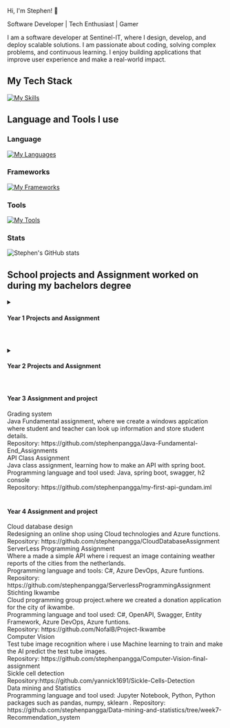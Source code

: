 Hi, I'm Stephen! 👋


Software Developer | Tech Enthusiast | Gamer

I am a software developer at Sentinel-IT, where I design, develop, and deploy scalable solutions. I am passionate about coding, solving complex problems, and continuous learning. I enjoy building applications that improve user experience and make a real-world impact.


## My Tech Stack

[![My Skills](https://skillicons.dev/icons?i=angular,cs,dotnet,ts,nextjs,mysql,azure )](https://skillicons.dev)

## Language and Tools I use ##

### Language
[![My Languages](https://skillicons.dev/icons?i=html,css,cs,php,java,py )](https://skillicons.dev)


### Frameworks
[![My Frameworks](https://skillicons.dev/icons?i=spring,laravel,dotnet )](https://skillicons.dev)

### Tools
[![My Tools](https://skillicons.dev/icons?i=vscode,visualstudio,github,idea,jenkins,azure)](https://skillicons.dev)

### Stats
![Stephen's GitHub stats](https://github-readme-stats.vercel.app/api?username=stephenpangga&show_icons=true&theme=dracula)
<!-- some of the logo
<img align="left" alt="Java" width="30px" style="padding-right:10px;" src="https://cdn.jsdelivr.net/gh/devicons/devicon/icons/java/java-original.svg"/>
<img align="left" alt="Spring" width="30px" style="padding-right:10px;" src="https://cdn.jsdelivr.net/gh/devicons/devicon/icons/spring/spring-original.svg" />
<img align="left" alt="Git" width="30px" style="padding-right:10px;" src="https://cdn.jsdelivr.net/gh/devicons/devicon/icons/git/git-original.svg" />
<img align="left" alt="Linux" width="30px" style="padding-right:10px;" src="https://cdn.jsdelivr.net/gh/devicons/devicon/icons/linux/linux-original.svg" />
<img align="left" alt="HTML" width="30px" style="padding-right:10px;" src="https://cdn.jsdelivr.net/gh/devicons/devicon/icons/html5/html5-plain.svg" />
<img align="left" alt="CSS" width="30px" style="padding-right:10px;" src="https://cdn.jsdelivr.net/gh/devicons/devicon/icons/css3/css3-plain.svg" />
<img align="left" alt="JavaScript" width="30px" style="padding-right:10px;" src="https://cdn.jsdelivr.net/gh/devicons/devicon/icons/javascript/javascript-plain.svg" />
<img align="left" alt="Python" width="30px" style="padding-right:10px;" src="https://cdn.jsdelivr.net/gh/devicons/devicon/icons/python/python-plain.svg" />
<img align="left" alt="GitHub" width="30px" style="padding-right:10px;" src="https://cdn.jsdelivr.net/gh/devicons/devicon/icons/github/github-original.svg" />
-->


## School projects and Assignment worked on during my bachelors degree

<details>
    <summary> <h4> Year 1 Projects and Assignment </h4></summary>
    Project Someren <br/>
    Project where we implement a database scheme with an application for the school event for someren. <br/>
    Programming language and tool used: C#, MySQL, ERD <br/>
    Repository: https://github.com/stephenpangga/Project-Someren 
    <br/>
    Project Chapeau <br/>
    Designing and creating an windows application. <br/>
    Programming language and tool: C#, windows from, MySQL database <br/>
    Repository: https://github.com/stephenpangga/Project-Chapeau <br/>
</details>

#
<details>
    <summary> <h4> Year 2 Projects and Assignment </h4></summary>
    PHP assigment <br/>
    Repository: https://github.com/stephenpangga/PHP2-Project <br/>
    Haarlem Festival <br/>
    Repository: <br/>
    NoSQL project<br/>
    Repository: https://github.com/stephenpangga/NoSql-Group-Project <br/>
    Code Generation <br/>
    Repository: https://github.com/stephenpangga/Project-Code-Generation-1920 <br/>
</details>

#
<detail>
    <summary> <h4> Year 3 Assignment and project </h4></summary>
    Grading system <br/>
    Java Fundamental assignment, where we create a windows applcation where student and teacher can look up information and store student details. <br/>
    Repository: https://github.com/stephenpangga/Java-Fundamental-End_Assignments <br/>
    API Class Assignment <br/>
    Java class assignment, learning how to make an API with spring boot.<br/>
    Programming language and tool used: Java, spring boot, swagger, h2 console <br/>
    Repository: https://github.com/stephenpangga/my-first-api-gundam.iml <br/>
</details>


#
<detail>
    <summary> <h4> Year 4 Assignment and project </h4></summary>
    Cloud database design <br/>
    Redesigning an online shop using Cloud technologies and Azure functions. <br/>
    Repository: https://github.com/stephenpangga/CloudDatabaseAssignment <br/>
    ServerLess Programming Assignment <br/>
    Where a made a simple API where i request an image containing weather reports of the cities from the netherlands. <br/>
    Programming language and tools:  C#, Azure DevOps, Azure funtions. <br/>
    Repository: https://github.com/stephenpangga/ServerlessProgrammingAssignment <br/>
    Stichting Ikwambe <br/>
    Cloud programming group project.where we created a donation application for the city of ikwambe.<br/>
    Programming language and tool used: C#, OpenAPI, Swagger, Entity Framework, Azure DevOps, Azure funtions. <br/>
    Repository: https://github.com/NofalB/Project-Ikwambe <br/>
    Computer Vision <br/>
    Test tube image recognition where i use Machine learning to train and make the AI predict the test tube images.<br/>
    Repository: https://github.com/stephenpangga/Computer-Vision-final-assignment <br/>
    Sickle cell detection <br/>
    Repository:https://github.com/yannick1691/Sickle-Cells-Detection<br/>
    Data mining and Statistics <br/>
    Programming language and tool used: Jupyter Notebook, Python, Python packages such as pandas, numpy, sklearn .
    Repository: https://github.com/stephenpangga/Data-mining-and-statistics/tree/week7-Recommendation_system <br/>
</details>
